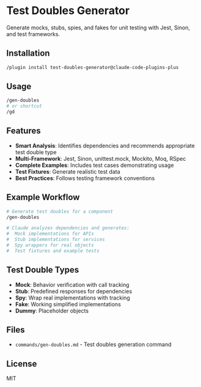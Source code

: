 # Test Doubles Generator

Generate mocks, stubs, spies, and fakes for unit testing with Jest, Sinon, and test frameworks.

## Installation

```bash
/plugin install test-doubles-generator@claude-code-plugins-plus
```

## Usage

```bash
/gen-doubles
# or shortcut
/gd
```

## Features

- **Smart Analysis**: Identifies dependencies and recommends appropriate test double type
- **Multi-Framework**: Jest, Sinon, unittest.mock, Mockito, Moq, RSpec
- **Complete Examples**: Includes test cases demonstrating usage
- **Test Fixtures**: Generate realistic test data
- **Best Practices**: Follows testing framework conventions

## Example Workflow

```bash
# Generate test doubles for a component
/gen-doubles

# Claude analyzes dependencies and generates:
#  Mock implementations for APIs
#  Stub implementations for services
#  Spy wrappers for real objects
#  Test fixtures and example tests
```

## Test Double Types

- **Mock**: Behavior verification with call tracking
- **Stub**: Predefined responses for dependencies
- **Spy**: Wrap real implementations with tracking
- **Fake**: Working simplified implementations
- **Dummy**: Placeholder objects

## Files

- `commands/gen-doubles.md` - Test doubles generation command

## License

MIT
